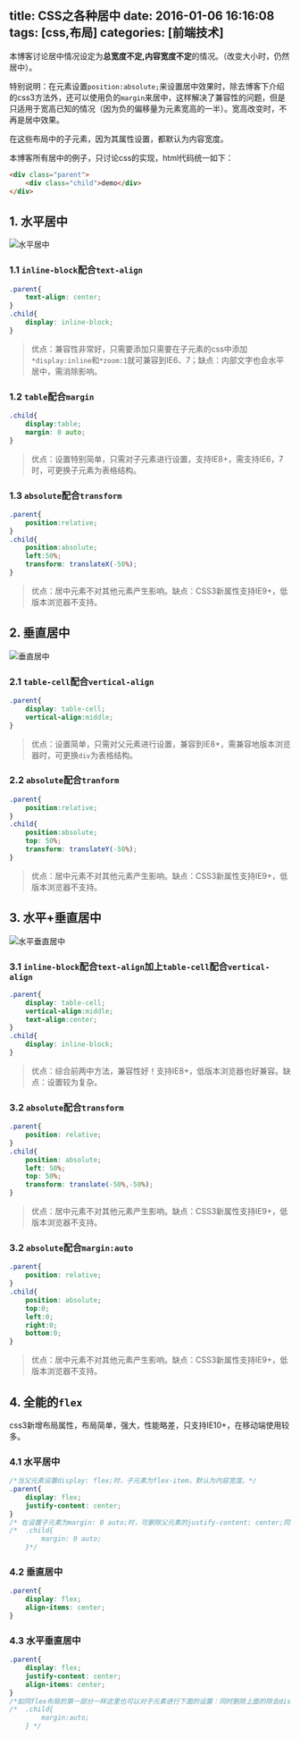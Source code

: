 title: CSS之各种居中
date: 2016-01-06 16:16:08
tags: [css,布局]
categories: [前端技术]
---
本博客讨论居中情况设定为**总宽度不定,内容宽度不定**的情况。（改变大小时，仍然居中）。

特别说明：在元素设置`position:absolute;`来设置居中效果时，除去博客下介绍的css3方法外，还可以使用负的`margin`来居中，这样解决了兼容性的问题，但是只适用于宽高已知的情况（因为负的偏移量为元素宽高的一半）。宽高改变时，不再是居中效果。

在这些布局中的子元素，因为其属性设置，都默认为内容宽度。

本博客所有居中的例子，只讨论css的实现，html代码统一如下：

```html
<div class="parent">
    <div class="child">demo</div>
</div>
```

##  1. 水平居中

![水平居中](https://ws1.sinaimg.cn/large/82d12951gy1fewin03e5wj20fi03u0so.jpg)


### 1.1 `inline-block`配合`text-align`

```css
.parent{
    text-align: center;
}
.child{
    display: inline-block;
}
```

> 优点：兼容性非常好，只需要添加只需要在子元素的css中添加`*display:inline`和`*zoom:1`就可兼容到IE6、7；缺点：内部文字也会水平居中，需消除影响。

### 1.2  `table`配合`margin`


```css
.child{
    display:table;
    margin: 0 auto;
}
```

> 优点：设置特别简单，只需对子元素进行设置，支持IE8+，需支持IE6，7时，可更换子元素为表格结构。

### 1.3  `absolute`配合`transform`

```css
.parent{
    position:relative;
}
.child{
    position:absolute;
    left:50%;
    transform: translateX(-50%);
}
```

>  优点：居中元素不对其他元素产生影响。缺点：CSS3新属性支持IE9+，低版本浏览器不支持。

## 2. 垂直居中

![垂直居中](https://ws1.sinaimg.cn/large/82d12951gy1fewin0i911j203u0caa9z.jpg)


### 2.1  `table-cell`配合`vertical-align`

```css
.parent{
    display: table-cell;
    vertical-align:middle;
}
```

>优点：设置简单，只需对父元素进行设置，兼容到IE8+，需兼容地版本浏览器时，可更换`div`为表格结构。

### 2.2  `absolute`配合`tranform`

```css
.parent{
    position:relative;
}
.child{
    position:absolute;
    top: 50%;
    transform: translateY(-50%);
}
```

> 优点：居中元素不对其他元素产生影响。缺点：CSS3新属性支持IE9+，低版本浏览器不支持。

## 3.  水平+垂直居中

![水平垂直居中](https://ws1.sinaimg.cn/large/82d12951gy1fewin0bwwcj208d08d748.jpg)

### 3.1  `inline-block`配合`text-align`加上`table-cell`配合`vertical-align`

```css
.parent{
    display: table-cell;
    vertical-align:middle;
    text-align:center;
}
.child{
    display: inline-block;
}
```

>优点：综合前两中方法，兼容性好！支持IE8+，低版本浏览器也好兼容。缺点：设置较为复杂。


### 3.2  `absolute`配合`transform`

```css
.parent{
    position: relative;
}
.child{
    position: absolute;
    left: 50%;
    top: 50%;
    transform: translate(-50%,-50%);
}
```
> 优点：居中元素不对其他元素产生影响。缺点：CSS3新属性支持IE9+，低版本浏览器不支持。

### 3.2  `absolute`配合`margin:auto`

```css
.parent{
    position: relative;
}
.child{
    position: absolute;
    top:0;
    left:0;
    right:0;
    bottom:0;
}
```

> 优点：居中元素不对其他元素产生影响。缺点：CSS3新属性支持IE9+，低版本浏览器不支持。

## 4. 全能的`flex`

css3新增布局属性，布局简单，强大，性能略差，只支持IE10+，在移动端使用较多。

### 4.1 水平居中

```css
/*当父元素设置display: flex;时，子元素为flex-item，默认为内容宽度。*/
.parent{
    display: flex;
    justify-content: center;
}
/* 在设置子元素为margin: 0 auto;时，可删除父元素的justify-content: center;同样可以达到居中效果*/
/*  .child{
        margin: 0 auto;
    }*/
```

### 4.2  垂直居中

```css
.parent{
    display: flex;
    align-items: center;
}
```
### 4.3  水平垂直居中

```css
.parent{
    display: flex;
    justify-content: center;
    align-items: center;
}
/*如同flex布局的第一部分一样这里也可以对子元素进行下面的设置：同时删除上面的除去display外的其他属性*/
/*  .child{
        margin:auto;
    } */
```
